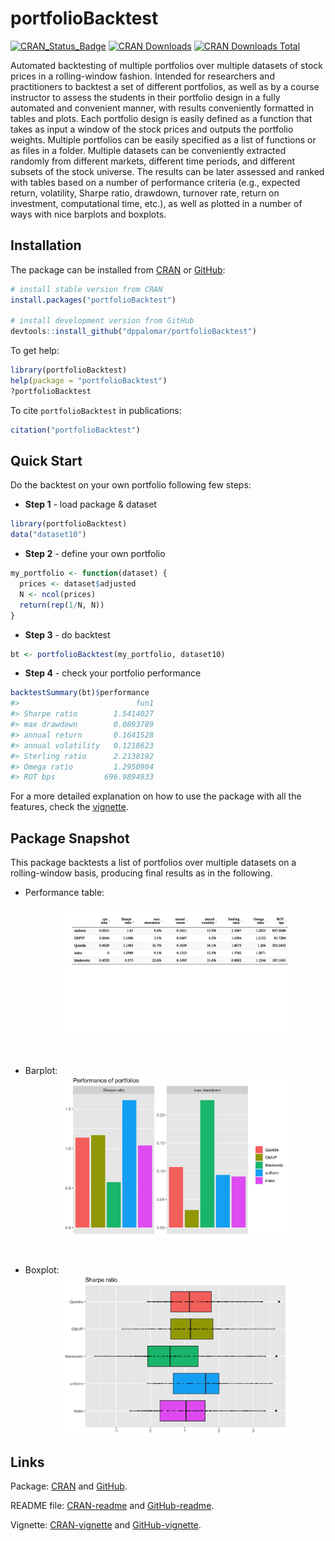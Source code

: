 <!-- README.md is generated from README.Rmd. Please edit that file -->

portfolioBacktest
=================

[![CRAN\_Status\_Badge](https://www.r-pkg.org/badges/version/portfolioBacktest)](https://CRAN.R-project.org/package=portfolioBacktest)
[![CRAN
Downloads](https://cranlogs.r-pkg.org/badges/portfolioBacktest)](https://CRAN.R-project.org/package=portfolioBacktest)
[![CRAN Downloads
Total](https://cranlogs.r-pkg.org/badges/grand-total/portfolioBacktest?color=brightgreen)](https://CRAN.R-project.org/package=portfolioBacktest)

Automated backtesting of multiple portfolios over multiple datasets of
stock prices in a rolling-window fashion. Intended for researchers and
practitioners to backtest a set of different portfolios, as well as by a
course instructor to assess the students in their portfolio design in a
fully automated and convenient manner, with results conveniently
formatted in tables and plots. Each portfolio design is easily defined
as a function that takes as input a window of the stock prices and
outputs the portfolio weights. Multiple portfolios can be easily
specified as a list of functions or as files in a folder. Multiple
datasets can be conveniently extracted randomly from different markets,
different time periods, and different subsets of the stock universe. The
results can be later assessed and ranked with tables based on a number
of performance criteria (e.g., expected return, volatility, Sharpe
ratio, drawdown, turnover rate, return on investment, computational
time, etc.), as well as plotted in a number of ways with nice barplots
and boxplots.

Installation
------------

The package can be installed from
[CRAN](https://CRAN.R-project.org/package=portfolioBacktest) or
[GitHub](https://github.com/dppalomar/portfolioBacktest):

``` r
# install stable version from CRAN
install.packages("portfolioBacktest")

# install development version from GitHub
devtools::install_github("dppalomar/portfolioBacktest")
```

To get help:

``` r
library(portfolioBacktest)
help(package = "portfolioBacktest")
?portfolioBacktest
```

To cite `portfolioBacktest` in publications:

``` r
citation("portfolioBacktest")
```

Quick Start
-----------

Do the backtest on your own portfolio following few steps:

-   **Step 1** - load package & dataset

``` r
library(portfolioBacktest)
data("dataset10")
```

-   **Step 2** - define your own portfolio

``` r
my_portfolio <- function(dataset) {
  prices <- dataset$adjusted
  N <- ncol(prices)
  return(rep(1/N, N))
}
```

-   **Step 3** - do backtest

``` r
bt <- portfolioBacktest(my_portfolio, dataset10)
```

-   **Step 4** - check your portfolio performance

``` r
backtestSummary(bt)$performance
#>                          fun1
#> Sharpe ratio        1.5414027
#> max drawdown        0.0893789
#> annual return       0.1641528
#> annual volatility   0.1218623
#> Sterling ratio      2.2138192
#> Omega ratio         1.2950904
#> ROT bps           696.9894933
```

For a more detailed explanation on how to use the package with all the
features, check the
[vignette](https://CRAN.R-project.org/package=portfolioBacktest/vignettes/PortfolioBacktest.html).

Package Snapshot
----------------

This package backtests a list of portfolios over multiple datasets on a
rolling-window basis, producing final results as in the following.

-   Performance table:

    <img src="man/figures/README-unnamed-chunk-10-1.png" width="75%" style="display: block; margin: auto;" />

<br>

-   Barplot:
    <img src="man/figures/README-unnamed-chunk-11-1.png" width="75%" style="display: block; margin: auto;" />

<br>

-   Boxplot:
    <img src="man/figures/README-unnamed-chunk-12-1.png" width="75%" style="display: block; margin: auto;" />

Links
-----

Package: [CRAN](https://CRAN.R-project.org/package=portfolioBacktest)
and [GitHub](https://github.com/dppalomar/portfolioBacktest).

README file:
[CRAN-readme](https://CRAN.R-project.org/package=portfolioBacktest/readme/README.html)
and
[GitHub-readme](https://github.com/dppalomar/portfolioBacktest/blob/master/README.md).

Vignette:
[CRAN-vignette](https://CRAN.R-project.org/package=portfolioBacktest/vignettes/PortfolioBacktest.html)
and
[GitHub-vignette](https://raw.githack.com/dppalomar/portfolioBacktest/master/vignettes/PortfolioBacktest.html).
